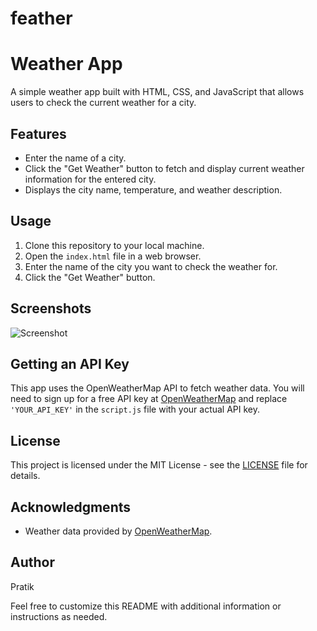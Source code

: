 # feather
# Weather App

A simple weather app built with HTML, CSS, and JavaScript that allows users to check the current weather for a city.

## Features

- Enter the name of a city.
- Click the "Get Weather" button to fetch and display current weather information for the entered city.
- Displays the city name, temperature, and weather description.

## Usage

1. Clone this repository to your local machine.
2. Open the `index.html` file in a web browser.
3. Enter the name of the city you want to check the weather for.
4. Click the "Get Weather" button.

## Screenshots

![Screenshot](screenshot.png)

## Getting an API Key

This app uses the OpenWeatherMap API to fetch weather data. You will need to sign up for a free API key at [OpenWeatherMap](https://openweathermap.org/api) and replace `'YOUR_API_KEY'` in the `script.js` file with your actual API key.

## License

This project is licensed under the MIT License - see the [LICENSE](LICENSE) file for details.

## Acknowledgments

- Weather data provided by [OpenWeatherMap](https://openweathermap.org/).

## Author

Pratik

Feel free to customize this README with additional information or instructions as needed.
